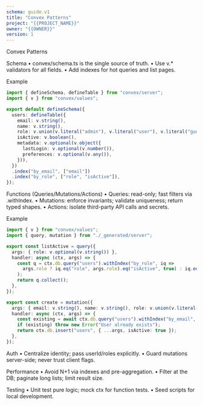 ```yaml
---
schema: guide.v1
title: "Convex Patterns"
project: "{{PROJECT_NAME}}"
owner: "{{OWNER}}"
version: 1
---
```


Convex Patterns

Schema
	•	convex/schema.ts is the single source of truth.
	•	Use v.* validators for all fields.
	•	Add indexes for hot queries and list pages.

Example
```ts
import { defineSchema, defineTable } from "convex/server";
import { v } from "convex/values";

export default defineSchema({
  users: defineTable({
    email: v.string(),
    name: v.string(),
    role: v.union(v.literal("admin"), v.literal("user"), v.literal("guest")),
    isActive: v.boolean(),
    metadata: v.optional(v.object({
      lastLogin: v.optional(v.number()),
      preferences: v.optional(v.any()),
    })),
  })
  .index("by_email", ["email"]) 
  .index("by_role", ["role", "isActive"]),
});
```
Functions (Queries/Mutations/Actions)
	•	Queries: read-only; fast filters via .withIndex.
	•	Mutations: enforce invariants; validate uniqueness; return typed shapes.
	•	Actions: isolate third-party API calls and secrets.

Example
```ts
import { v } from "convex/values";
import { query, mutation } from "./_generated/server";

export const listActive = query({
  args: { role: v.optional(v.string()) },
  handler: async (ctx, args) => {
    const q = ctx.db.query("users").withIndex("by_role", iq =>
      args.role ? iq.eq("role", args.role).eq("isActive", true) : iq.eq("isActive", true)
    );
    return q.collect();
  },
});

export const create = mutation({
  args: { email: v.string(), name: v.string(), role: v.union(v.literal("admin"), v.literal("user"), v.literal("guest")) },
  handler: async (ctx, args) => {
    const existing = await ctx.db.query("users").withIndex("by_email", q => q.eq("email", args.email)).first();
    if (existing) throw new Error("User already exists");
    return ctx.db.insert("users", { ...args, isActive: true });
  },
});
```
Auth
	•	Centralize identity; pass userId/roles explicitly.
	•	Guard mutations server-side; never trust client flags.

Performance
	•	Avoid N+1 via indexes and pre-aggregation.
	•	Filter at the DB; paginate long lists; limit result size.

Testing
	•	Unit test pure logic; mock ctx for function tests.
	•	Seed scripts for local development.

